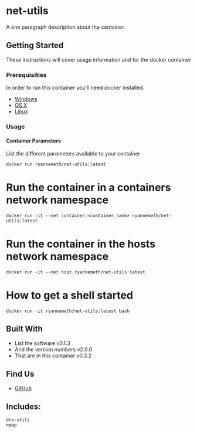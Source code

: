 # net-utils

A one paragraph description about the container.

## Getting Started

These instructions will cover usage information and for the docker container

### Prerequisities

In order to run this container you'll need docker installed.

- [Windows](https://docs.docker.com/windows/started)
- [OS X](https://docs.docker.com/mac/started/)
- [Linux](https://docs.docker.com/linux/started/)

### Usage

#### Container Parameters

List the different parameters available to your container

```shell
docker run ryannemeth/net-utils:latest
```

# Run the container in a containers network namespace

```shell
docker run -it --net container:<container_name> ryannemeth/net-utils:latest
```

# Run the container in the hosts network namespace

```shell
docker run -it --net host ryannemeth/net-utils:latest
```

# How to get a shell started

```shell
docker run -it ryannemeth/net-utils:latest bash
```

## Built With

- List the software v0.1.3
- And the version numbers v2.0.0
- That are in this container v0.3.2

## Find Us

- [GitHub](https://github.com/rnemeth90)

## Includes:

```
dns-utils
nmap

```
